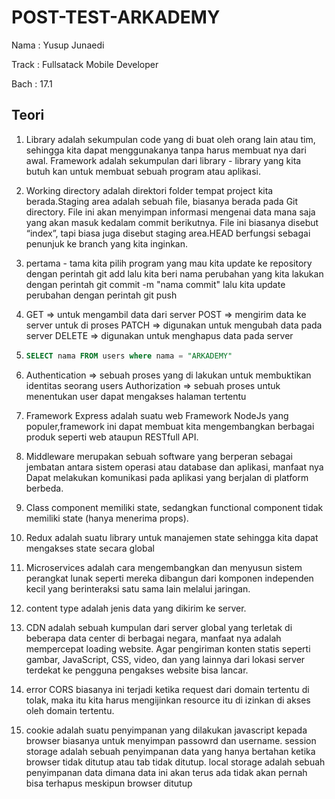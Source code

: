 # POST-TEST-ARKADEMY

Nama : Yusup Junaedi

Track : Fullsatack Mobile Developer

Bach : 17.1

## Teori

1.  Library adalah sekumpulan code yang di buat oleh orang lain atau tim, sehingga kita dapat menggunakanya tanpa harus membuat nya dari awal. Framework adalah sekumpulan dari library - library yang kita butuh kan untuk membuat sebuah program atau aplikasi.

2. Working directory adalah direktori folder tempat project kita berada.Staging area adalah sebuah file, biasanya berada pada Git directory. File ini akan menyimpan informasi mengenai data mana saja yang akan masuk kedalam commit berikutnya. File ini biasanya disebut “index”, tapi biasa juga disebut staging area.HEAD berfungsi sebagai penunjuk ke branch yang kita inginkan.

3. pertama - tama kita pilih program yang mau kita update ke repository dengan perintah git add lalu kita beri nama perubahan yang kita lakukan dengan perintah git commit -m "nama commit" lalu kita update perubahan dengan perintah git push 

4. GET => untuk mengambil data dari server
   POST => mengirim data ke server untuk di proses
   PATCH => digunakan untuk mengubah data pada server
   DELETE => digunakan untuk menghapus data pada server

5. ```sql
   SELECT nama FROM users where nama = "ARKADEMY"
   ```

6. Authentication => sebuah proses yang di lakukan untuk membuktikan identitas seorang users
   Authorization => sebuah proses untuk menentukan user dapat mengakses halaman tertentu

7. Framework Express adalah suatu web Framework NodeJs yang populer,framework ini dapat membuat kita mengembangkan berbagai produk seperti web ataupun RESTfull API.

8. Middleware merupakan sebuah software yang berperan sebagai jembatan antara sistem operasi atau database dan aplikasi, manfaat nya Dapat melakukan komunikasi pada aplikasi yang berjalan di platform berbeda.

9. Class component memiliki state, sedangkan functional component tidak memiliki state (hanya menerima props).

10. Redux adalah suatu library untuk manajemen state sehingga kita dapat mengakses state secara global

11. Microservices adalah cara mengembangkan dan menyusun sistem perangkat lunak seperti mereka dibangun dari komponen   independen kecil yang berinteraksi satu sama lain melalui     jaringan.

12. content type adalah jenis data yang dikirim ke server.

13. CDN adalah sebuah kumpulan dari server global yang terletak di beberapa data center di berbagai negara, manfaat nya adalah mempercepat loading website. Agar pengiriman konten statis seperti gambar, JavaScript, CSS, video, dan yang lainnya dari lokasi server terdekat ke pengguna pengakses website bisa lancar.

14. error CORS biasanya ini terjadi ketika request dari domain tertentu di tolak, maka itu kita harus mengijinkan resource itu di izinkan di akses oleh domain tertentu.

15. cookie adalah suatu penyimpanan yang dilakukan javascript kepada browser biasanya untuk menyimpan passowrd dan username. session storage adalah sebuah penyimpanan data yang hanya bertahan ketika browser tidak ditutup atau tab tidak ditutup. local storage adalah sebuah penyimpanan data dimana data ini akan terus ada tidak akan pernah bisa terhapus meskipun browser ditutup



